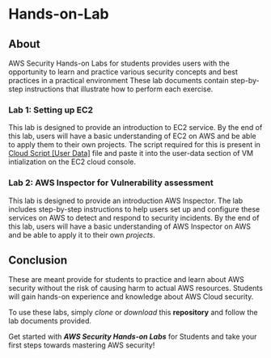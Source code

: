 # Hands-on-Lab

## About

AWS Security Hands-on Labs for students provides users with the opportunity to learn and practice various security concepts and best practices in a practical environment
These lab documents contain step-by-step instructions that illustrate how to perform each exercise.


### Lab 1: Setting up EC2

This lab is designed to provide an introduction to EC2 service. By the end of this lab, users will have a basic understanding of EC2 on AWS and be able to apply them to their own projects. The script required for this is present in [Cloud Script [User Data]](https://github.com/Davezacofficial/AWS-Security-Hands-on-Labs-for-Students/blob/main/Cloud%20Script%20%20%5BUser%20Data%5D) file and paste it into the user-data section of VM intialization on the EC2 cloud console.

### Lab 2: AWS Inspector for Vulnerability assessment

This lab is designed to provide an introduction AWS Inspector. The lab includes step-by-step instructions to help users set up and configure these services on AWS to detect and respond to security incidents. By the end of this lab, users will have a basic understanding of AWS Inspector on AWS and be able to apply it to their own *projects*.

## Conclusion

These are meant provide for students to practice and learn about AWS security without the risk of causing harm to actual AWS resources. Students will gain hands-on experience and knowledge about AWS Cloud security.


To use these labs, simply *clone* or *download* this **repository** and follow the lab documents provided.

Get started with ***AWS Security Hands-on Labs*** for Students and take your first steps towards mastering AWS security!
